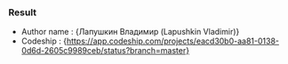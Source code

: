 ### Result ###

* Author name : {Лапушкин Владимир (Lapushkin Vladimir)}
* Codeship : {https://app.codeship.com/projects/eacd30b0-aa81-0138-0d6d-2605c9989ceb/status?branch=master}
